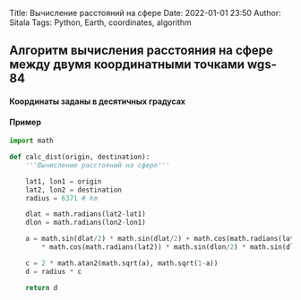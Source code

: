 Title: Вычисление расстояний на сфере
Date: 2022-01-01 23:50
Author: Sitala
Tags: Python, Earth, coordinates, algorithm

## Алгоритм вычисления расстояния на сфере между двумя координатными точками wgs-84

#### Координаты заданы в десятичных градусах

#### Пример

```python
import math

def calc_dist(origin, destination):
    '''Вычисление расстояний на сфере'''

    lat1, lon1 = origin
    lat2, lon2 = destination
    radius = 6371 # km

    dlat = math.radians(lat2-lat1)
    dlon = math.radians(lon2-lon1)

    a = math.sin(dlat/2) * math.sin(dlat/2) + math.cos(math.radians(lat1)) \
        * math.cos(math.radians(lat2)) * math.sin(dlon/2) * math.sin(dlon/2)

    c = 2 * math.atan2(math.sqrt(a), math.sqrt(1-a))
    d = radius * c

    return d

```